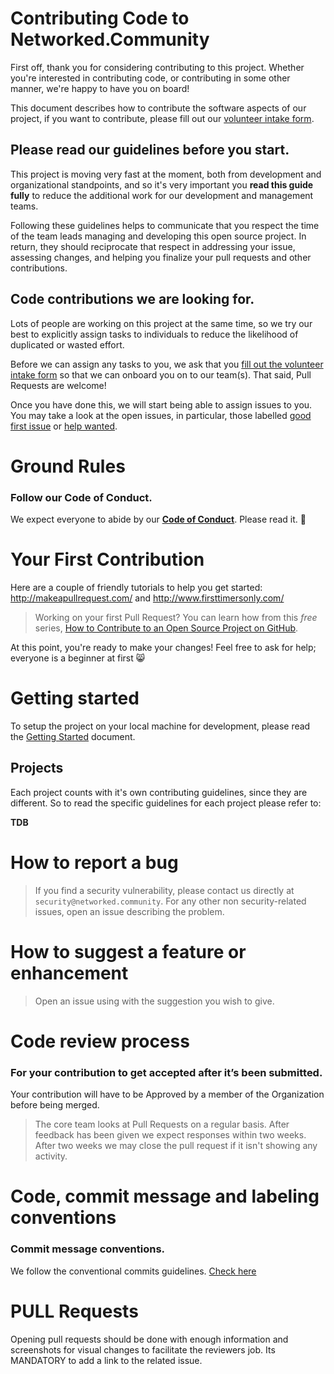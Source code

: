 # Contributing Code to Networked.Community

First off, thank you for considering contributing to this project. Whether you're interested in contributing code, or contributing in some other manner, we're happy to have you on board!

This document describes how to contribute the software aspects of our project, if you want to contribute, please fill out our [volunteer intake form](https://thecure.to/Selfishness).

## Please read our guidelines before you start.

This project is moving very fast at the moment, both from development and organizational standpoints, and so it's very important you **read this guide fully** to reduce the additional work for our development and management teams.

Following these guidelines helps to communicate that you respect the time of the team leads managing and developing this open source project. In return, they should reciprocate that respect in addressing your issue, assessing changes, and helping you finalize your pull requests and other contributions.

## Code contributions we are looking for.

Lots of people are working on this project at the same time, so we try our best to explicitly assign tasks to individuals to reduce the likelihood of duplicated or wasted effort.

Before we can assign any tasks to you, we ask that you [fill out the volunteer intake form](https://thecure.to/Selfishness) so that we can onboard you on to our team(s).   That said, Pull Requests are welcome!

Once you have done this, we will start being able to assign issues to you. You may take a look at the open issues, in particular, those labelled [good first issue](https://github.com/Networked-Community/networked-community/labels/good%20first%20issue) or [help wanted](https://github.com/Networked-Community/networked-community/labels/help%20wanted).

# Ground Rules

### Follow our Code of Conduct.

We expect everyone to abide by our [**Code of Conduct**](https://github.com/Networked-Community/networked-community/blob/master/CODE_OF_CONDUCT.md). Please read it. 🤝

# Your First Contribution

Here are a couple of friendly tutorials to help you get started: http://makeapullrequest.com/ and http://www.firsttimersonly.com/

> Working on your first Pull Request? You can learn how from this *free* series, [How to Contribute to an Open Source Project on GitHub](https://egghead.io/series/how-to-contribute-to-an-open-source-project-on-github).

At this point, you're ready to make your changes! Feel free to ask for help; everyone is a beginner at first 😸

# 

# Getting started

To setup the project on your local machine for development, please read the [Getting Started](https://github.com/Networked-Community/networked-community/blob/master/docs/en/GETTING_STARTED.md) document.

## Projects

Each project counts with it's own contributing guidelines, since they are different. So to read the specific guidelines for each project please refer to:

**TDB**

# How to report a bug

> If you find a security vulnerability, please contact us directly at `security@networked.community`. For any other non security-related issues, open an issue describing the problem.

# How to suggest a feature or enhancement

> Open an issue using with the suggestion you wish to give.

# Code review process

### For your contribution to get accepted after it’s been submitted.

Your contribution will have to be Approved by a member of the Organization before being merged.

> The core team looks at Pull Requests on a regular basis. After feedback has been given we expect responses within two weeks.  After two weeks we may close the pull request if it isn't showing any  activity.

# Code, commit message and labeling conventions

### Commit message conventions.

We follow the conventional commits guidelines. [Check here](https://www.conventionalcommits.org)

# PULL Requests

Opening pull requests should be done with enough information and  screenshots for visual changes to facilitate the reviewers job. Its  MANDATORY to add a link to the related issue.